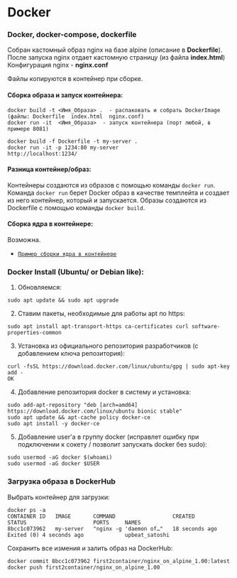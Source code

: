 # Docker

### Docker, docker-compose, dockerfile

Cобран кастомный образ nginx на базе alpine (описание в **Dockerfile**). После запуска nginx отдает кастомную страницу (из файла **index.html**)
Конфигурация nginx - **nginx.conf** 

Файлы копируются в контейнер при сборке.  

#### Сборка образа и запуск контейнера: 
~~~
docker build -t <Имя_Образа> .  - распаковать и собрать DockerImage (файлы: Dockerfile  index.html  nginx.conf)
docker run -it  <Имя_Образа>  - запуск контейнера (порт любой, в примере 8081)

docker build -f Dockerfile -t my-server .
docker run -it -p 1234:80 my-server
http://localhost:1234/
~~~


#### Разница контейнер/образ: 
Контейнеры создаются из образов с помощью команды `docker run`.
Команда `docker run` берет Docker образ в качестве темплейта и создает из него контейнер, который и запускается.
Образы создаются из Dockerfile с помощью команды `docker build`.

#### Сборка ядра в контейнере: 
Возможна. 
- [`Пример сборки ядра в контейнере`](https://github.com/a13xp0p0v/kernel-build-containers)


### Docker Install (Ubuntu/ or Debian like): 

1) Обновляемся: 
```
sudo apt update && sudo apt upgrade
```

2) Ставим пакеты, необходимые для работы apt по https: 
```
sudo apt install apt-transport-https ca-certificates curl software-properties-common
```

3) Установка из официального репозитория разработчиков (с добавлением ключа репозитория):
```
curl -fsSL https://download.docker.com/linux/ubuntu/gpg | sudo apt-key add -
OK
```

4) Добавление репозитория docker в систему и установка:
```
sudo add-apt-repository "deb [arch=amd64] https://download.docker.com/linux/ubuntu bionic stable"
sudo apt update && apt-cache policy docker-ce
sudo apt install -y docker-ce
```

5) Добавление user'a в группу docker (исправлет ошибку при подключении к сокету / позволит запускать docker без sudo):
```
sudo usermod -aG docker $(whoami)
sudo usermod -aG docker $USER
```


### Загрузка образа в DockerHub 

Выбрать контейнер для загрузки: 
```
docker ps -a
CONTAINER ID   IMAGE       COMMAND                  CREATED          STATUS                     PORTS     NAMES
8bcc1c073962   my-server   "nginx -g 'daemon of…"   18 seconds ago   Exited (0) 4 seconds ago             upbeat_satoshi
```
Сохранить все измения и залить образ на DockerHub: 
```
docker commit 8bcc1c073962 first2container/nginx_on_alpine_1.00:latest
docker push first2container/nginx_on_alpine_1.00
```

